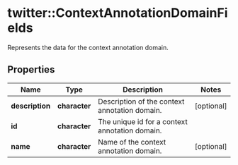 # twitter::ContextAnnotationDomainFields

Represents the data for the context annotation domain.

## Properties
Name | Type | Description | Notes
------------ | ------------- | ------------- | -------------
**description** | **character** | Description of the context annotation domain. | [optional] 
**id** | **character** | The unique id for a context annotation domain. | 
**name** | **character** | Name of the context annotation domain. | [optional] 



